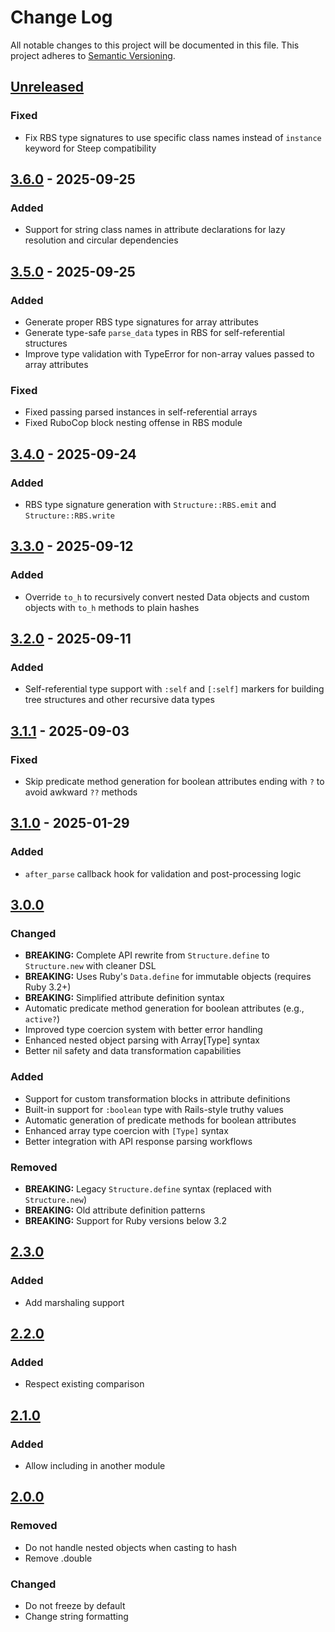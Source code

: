 # Change Log

All notable changes to this project will be documented in this file.
This project adheres to [Semantic Versioning](http://semver.org/).

## [Unreleased]

### Fixed

- Fix RBS type signatures to use specific class names instead of `instance` keyword for Steep compatibility

## [3.6.0] - 2025-09-25

### Added

- Support for string class names in attribute declarations for lazy resolution and circular dependencies

## [3.5.0] - 2025-09-25

### Added

- Generate proper RBS type signatures for array attributes
- Generate type-safe `parse_data` types in RBS for self-referential structures
- Improve type validation with TypeError for non-array values passed to array attributes

### Fixed

- Fixed passing parsed instances in self-referential arrays
- Fixed RuboCop block nesting offense in RBS module

## [3.4.0] - 2025-09-24

### Added

- RBS type signature generation with `Structure::RBS.emit` and `Structure::RBS.write`

## [3.3.0] - 2025-09-12

### Added

- Override `to_h` to recursively convert nested Data objects and custom objects with `to_h` methods to plain hashes

## [3.2.0] - 2025-09-11

### Added

- Self-referential type support with `:self` and `[:self]` markers for building tree structures and other recursive data types

## [3.1.1] - 2025-09-03

### Fixed

- Skip predicate method generation for boolean attributes ending with `?` to avoid awkward `??` methods

## [3.1.0] - 2025-01-29

### Added

- `after_parse` callback hook for validation and post-processing logic

## [3.0.0]

### Changed

- **BREAKING:** Complete API rewrite from `Structure.define` to `Structure.new` with cleaner DSL
- **BREAKING:** Uses Ruby's `Data.define` for immutable objects (requires Ruby 3.2+)
- **BREAKING:** Simplified attribute definition syntax
- Automatic predicate method generation for boolean attributes (e.g., `active?`)
- Improved type coercion system with better error handling
- Enhanced nested object parsing with Array[Type] syntax
- Better nil safety and data transformation capabilities

### Added

- Support for custom transformation blocks in attribute definitions
- Built-in support for `:boolean` type with Rails-style truthy values
- Automatic generation of predicate methods for boolean attributes
- Enhanced array type coercion with `[Type]` syntax
- Better integration with API response parsing workflows

### Removed

- **BREAKING:** Legacy `Structure.define` syntax (replaced with `Structure.new`)
- **BREAKING:** Old attribute definition patterns
- **BREAKING:** Support for Ruby versions below 3.2

## [2.3.0]

### Added

- Add marshaling support

## [2.2.0]

### Added

- Respect existing comparison

## [2.1.0]

### Added

- Allow including in another module

## [2.0.0]

### Removed

- Do not handle nested objects when casting to hash
- Remove .double

### Changed

- Do not freeze by default
- Change string formatting

[2.0.0]: https://github.com/hakanensari/structure/compare/v1.2.1...v2.0.0
[2.1.0]: https://github.com/hakanensari/structure/compare/v2.0.0...v2.1.0
[2.2.0]: https://github.com/hakanensari/structure/compare/v2.1.0...v2.2.0
[2.3.0]: https://github.com/hakanensari/structure/compare/v2.2.0...v2.3.0
[3.0.0]: https://github.com/hakanensari/structure/compare/v2.3.0...v3.0.0
[3.1.0]: https://github.com/hakanensari/structure/compare/v3.0.0...v3.1.0
[3.1.1]: https://github.com/hakanensari/structure/compare/v3.1.0...v3.1.1
[3.2.0]: https://github.com/hakanensari/structure/compare/v3.1.1...v3.2.0
[3.3.0]: https://github.com/hakanensari/structure/compare/v3.2.0...v3.3.0
[3.4.0]: https://github.com/hakanensari/structure/compare/v3.3.0...v3.4.0
[3.5.0]: https://github.com/hakanensari/structure/compare/v3.4.0...v3.5.0
[3.6.0]: https://github.com/hakanensari/structure/compare/v3.5.0...v3.6.0
[Unreleased]: https://github.com/hakanensari/structure/compare/v3.6.0...HEAD
